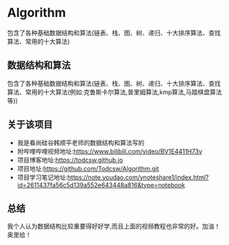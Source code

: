 # Algorithm
包含了各种基础数据结构和算法(链表、栈、图、树、递归、十大排序算法、查找算法、常用的十大算法)
## 数据结构和算法
包含了各种基础数据结构和算法(链表、栈、图、树、递归、十大排序算法、查找算法、常用的十大算法(例如:克鲁斯卡尔算法,普里姆算法,kmp算法,马踏棋盘算法等)) 
## 关于该项目
- 我是看尚硅谷韩顺平老师的数据结构和算法写的
- 附哔哩哔哩视频地址:https://www.bilibili.com/video/BV1E4411H73v
- 项目博客地址:https://todcsw.github.io
- 项目地址:https://github.com/Todcsw/Algorithm.git
- 项目学习笔记地址:https://note.youdao.com/ynoteshare1/index.html?id=2611437fa56c5d139a552e643448a816&type=notebook
## 总结
我个人认为数据结构比较重要得好好学,而且上面的视频教程也非常的好。加油！奥里给！
